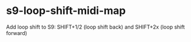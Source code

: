 # s9-loop-shift-midi-map
Add loop shift to S9: SHIFT+1/2 (loop shift back) and SHIFT+2x (loop shift forward)
